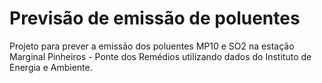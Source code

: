 # Previsão de emissão de poluentes

Projeto para prever a emissão dos poluentes MP10 e SO2 na estação Marginal Pinheiros - Ponte dos Remédios utilizando dados do Instituto de Energia e Ambiente.
